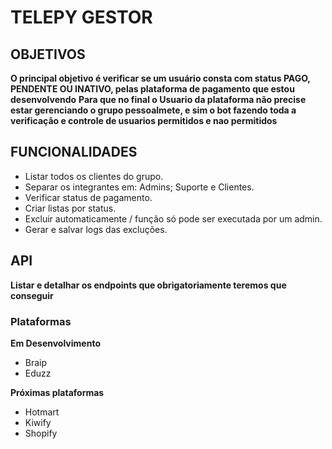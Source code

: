 # TELEPY GESTOR 

## OBJETIVOS

**O principal objetivo é verificar se um usuário consta com status PAGO, PENDENTE OU INATIVO, pelas plataforma de
pagamento que estou desenvolvendo**
**Para que no final o Usuario da plataforma não precise estar gerenciando o grupo pessoalmete, e sim o bot fazendo toda
a verificação e controle de usuarios permitidos e nao permitidos**

## FUNCIONALIDADES
- Listar todos os clientes do grupo.
- Separar os integrantes em: Admins; Suporte e Clientes.
- Verificar status de pagamento.
- Criar listas por status.
- Excluir automaticamente / função só pode ser executada por um admin.
- Gerar e salvar logs das excluções.

## API
**Listar e detalhar os endpoints que obrigatoriamente teremos que conseguir**

### Plataformas

**Em Desenvolvimento**
- Braip
- Eduzz

**Próximas plataformas**
- Hotmart
- Kiwify
- Shopify